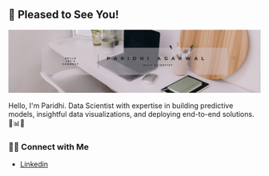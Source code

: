 ## 🌻 Pleased to See You!

![banner](banner.png)

Hello, I'm Paridhi. Data Scientist with expertise in building predictive models, insightful data visualizations, and deploying end-to-end solutions. 🚀📊✨

<!--
- Querying data using SQL.
- Generate reports and perform ad-hoc data analysis using SQL.
- Developing dashboards on Tableau and Looker Studio.
- Data analysis and reporting using Google Sheets and Excel.

### 📚 Projects

Welcome to my portfolio, where I showcase my [projects](https://github.com/katiehuangx/Portfolio-Guide/blob/main/README.md).

### 🛠️ Tools

- Language: SQL, Python
- Database: Google BigQuery, PostgreSQL, MySQL
- Visualization: Tableau, Looker Studio

-->

### 👋🏻 Connect with Me

- [Linkedin](https://www.linkedin.com/in/paridhi3/)

